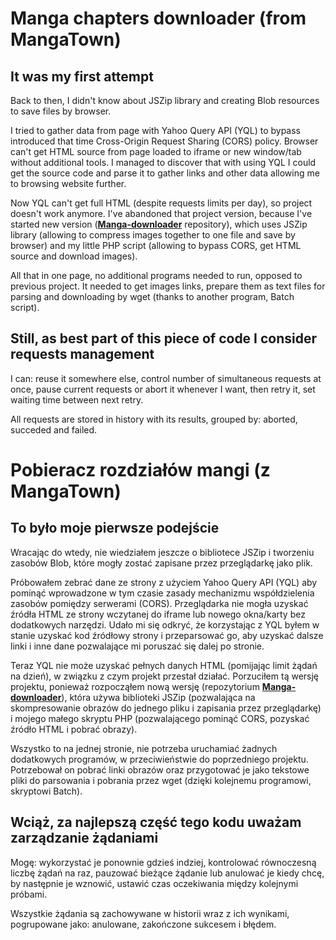 ﻿# Manga chapters downloader (from MangaTown)

## It was my first attempt

Back to then, I didn't know about JSZip library and creating Blob resources to save files by browser.

I tried to gather data from page with Yahoo Query API (YQL) to bypass introduced that time Cross-Origin Request Sharing (CORS) policy. Browser can't get HTML source from page loaded to iframe or new window/tab without additional tools. I managed to discover that with using YQL I could get the source code and parse it to gather links and other data allowing me to browsing website further.

Now YQL can't get full HTML (despite requests limits per day), so project doesn't work anymore. I've abandoned that project version, because I've started new version \(**[Manga-downloader](https://github.com/martin11591/Manga-downloader)** repository\), which uses JSZip library (allowing to compress images together to one file and save by browser) and my little PHP script (allowing to bypass CORS, get HTML source and download images).

All that in one page, no additional programs needed to run, opposed to previous project. It needed to get images links, prepare them as text files for parsing and downloading by wget (thanks to another program, Batch script).

## Still, as best part of this piece of code I consider requests management

I can: reuse it somewhere else, control number of simultaneous requests at once, pause current requests or abort it whenever I want, then retry it, set waiting time between next retry.

All requests are stored in history with its results, grouped by: aborted, succeded and failed.

# Pobieracz rozdziałów mangi (z MangaTown)

## To było moje pierwsze podejście

Wracając do wtedy, nie wiedziałem jeszcze o bibliotece JSZip i tworzeniu zasobów Blob, które mogły zostać zapisane przez przeglądarkę jako plik.

Próbowałem zebrać dane ze strony z użyciem Yahoo Query API (YQL) aby pominąć wprowadzone w tym czasie zasady mechanizmu współdzielenia zasobów pomiędzy serwerami (CORS). Przeglądarka nie mogła uzyskać źródła HTML ze strony wczytanej do iframe lub nowego okna/karty bez dodatkowych narzędzi. Udało mi się odkryć, że korzystając z YQL byłem w stanie uzyskać kod źródłowy strony i przeparsować go, aby uzyskać dalsze linki i inne dane pozwalające mi poruszać się dalej po stronie.

Teraz YQL nie może uzyskać pełnych danych HTML (pomijając limit żądań na dzień), w związku z czym projekt przestał działać. Porzuciłem tą wersję projektu, ponieważ rozpocząłem nową wersję \(repozytorium **[Manga-downloader](https://github.com/martin11591/Manga-downloader)**\), która używa biblioteki JSZip (pozwalająca na skompresowanie obrazów do jednego pliku i zapisania przez przeglądarkę) i mojego małego skryptu PHP (pozwalającego pominąć CORS, pozyskać źródło HTML i pobrać obrazy).

Wszystko to na jednej stronie, nie potrzeba uruchamiać żadnych dodatkowych programów, w przeciwieństwie do poprzedniego projektu. Potrzebował on pobrać linki obrazów oraz przygotować je jako tekstowe pliki do parsowania i pobrania przez wget (dzięki kolejnemu programowi, skryptowi Batch).

## Wciąż, za najlepszą część tego kodu uważam zarządzanie żądaniami

Mogę: wykorzystać je ponownie gdzieś indziej, kontrolować równoczesną liczbę żądań na raz, pauzować bieżące żądanie lub anulować je kiedy chcę, by następnie je wznowić, ustawić czas oczekiwania między kolejnymi próbami.

Wszystkie żądania są zachowywane w historii wraz z ich wynikami, pogrupowane jako: anulowane, zakończone sukcesem i błędem.